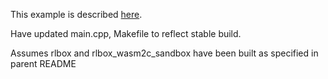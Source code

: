 This example is described [here](https://rlbox.dev/chapters/wasm-sandbox.html).

Have updated main.cpp, Makefile to reflect stable build.

Assumes rlbox and rlbox_wasm2c_sandbox have been built as specified in parent README